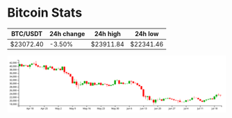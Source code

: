 # Bitcoin Stats

BTC/USDT|24h change|24h high|24h low|
|---|---|---|---|
|$23072.40|-3.50%|$23911.84|$22341.46|

<img src="./chart.svg">
